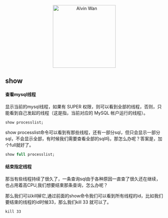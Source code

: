 <p align='center'> <a href='https://github.com/alvinwancn' target="_blank"> <img src='https://github.com/AlvinWanCN/life-record/raw/master/images/etlucency.png' alt='Alvin Wan' width=200></a></p>


## show


#### 查看mysql线程

显示当前的mysql线程，如果有 SUPER 权限，则可以看到全部的线程，否则，只能看到自己发起的线程（这是指，当前对应的 MySQL 帐户运行的线程）。


```sql
show processlist;
```

show processlist命令可以看到有那些线程，还有一部分sql，但只会显示一部分sql，不会显示全部，有时候我们需要查看全部的sql吗，那怎么办呢？答案是，加个full就好了。

```sql
show full processlist;
```


#### 结束指定线程
那当有些线程持续了很久了，一条查询sql由于各种原因一直查了很久还在继续，也占用着高CPU,我们想要结束那条查询，怎么办呢？

那么我们可以kill掉它,通过前面的show命令我们可以看到所有线程的id，比如我们要结束的线程的id时候33，那么我们kill 33 就可以了。

```
kill 33
```